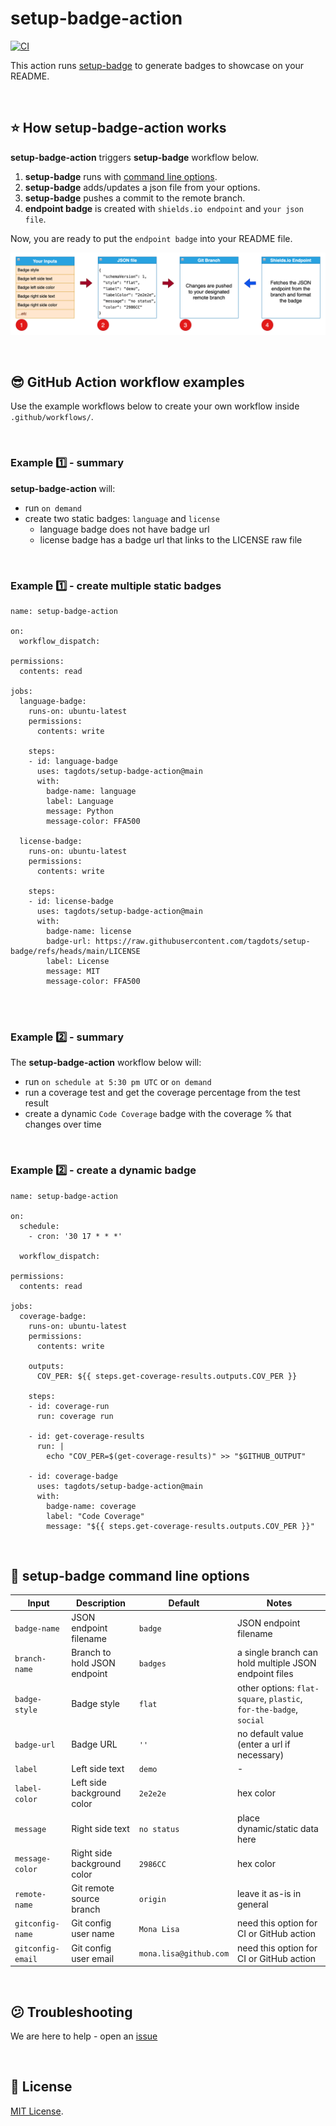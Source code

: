 # setup-badge-action

[![CI](https://github.com/tagdots/setup-badge/actions/workflows/ci.yaml/badge.svg)](https://github.com/tagdots/setup-badge/actions/workflows/ci.yaml)

This action runs [setup-badge](https://github.com/tagdots/setup-badge) to generate badges to showcase on your README.

<br>

## ⭐ How setup-badge-action works

**setup-badge-action** triggers **setup-badge** workflow below.

1. **setup-badge** runs with [command line options](https://github.com/tagdots/setup-badge-action?tab=readme-ov-file#-setup-badge-command-line-options).
1. **setup-badge** adds/updates a json file from your options.
1. **setup-badge** pushes a commit to the remote branch.
1. **endpoint badge** is created with `shields.io endpoint` and `your json file`.

Now, you are ready to put the `endpoint badge` into your README file.

![How It Works](https://raw.githubusercontent.com/tagdots/setup-badge/refs/heads/main/assets/setup-badge.png)

<br>

## 😎 GitHub Action workflow examples

Use the example workflows below to create your own workflow inside `.github/workflows/`.

<br>

### Example 1️⃣ - summary
**setup-badge-action** will:

* run `on demand`
* create two static badges: `language` and `license`
  * language badge does not have badge url
  * license badge has a badge url that links to the LICENSE raw file

<br>

### Example 1️⃣ - create multiple static badges
```
name: setup-badge-action

on:
  workflow_dispatch:

permissions:
  contents: read

jobs:
  language-badge:
    runs-on: ubuntu-latest
    permissions:
      contents: write

    steps:
    - id: language-badge
      uses: tagdots/setup-badge-action@main
      with:
        badge-name: language
        label: Language
        message: Python
        message-color: FFA500

  license-badge:
    runs-on: ubuntu-latest
    permissions:
      contents: write

    steps:
    - id: license-badge
      uses: tagdots/setup-badge-action@main
      with:
        badge-name: license
        badge-url: https://raw.githubusercontent.com/tagdots/setup-badge/refs/heads/main/LICENSE
        label: License
        message: MIT
        message-color: FFA500
```

<br><br>

### Example 2️⃣ - summary
The **setup-badge-action** workflow below will:

* run `on schedule at 5:30 pm UTC` or `on demand`
* run a coverage test and get the coverage percentage from the test result
* create a dynamic `Code Coverage` badge with the coverage % that changes over time

<br>

### Example 2️⃣ - create a dynamic badge
```
name: setup-badge-action

on:
  schedule:
    - cron: '30 17 * * *'

  workflow_dispatch:

permissions:
  contents: read

jobs:
  coverage-badge:
    runs-on: ubuntu-latest
    permissions:
      contents: write

    outputs:
      COV_PER: ${{ steps.get-coverage-results.outputs.COV_PER }}

    steps:
    - id: coverage-run
      run: coverage run

    - id: get-coverage-results
      run: |
        echo "COV_PER=$(get-coverage-results)" >> "$GITHUB_OUTPUT"

    - id: coverage-badge
      uses: tagdots/setup-badge-action@main
      with:
        badge-name: coverage
        label: "Code Coverage"
        message: "${{ steps.get-coverage-results.outputs.COV_PER }}"
```

<br>

## 🔧 setup-badge command line options

| Input | Description | Default | Notes |
|-------|-------------|----------|----------|
| `badge-name` | JSON endpoint filename | `badge` | JSON endpoint filename |
| `branch-name` | Branch to hold JSON endpoint | `badges` | a single branch can hold multiple JSON endpoint files |
| `badge-style` | Badge style | `flat` | other options: `flat-square`, `plastic`, `for-the-badge`, `social` |
| `badge-url` | Badge URL | `''` | no default value (enter a url if necessary) |
| `label` | Left side text | `demo` | - |
| `label-color` | Left side background color | `2e2e2e` | hex color |
| `message` | Right side text | `no status` | place dynamic/static data here |
| `message-color` | Right side background color | `2986CC` | hex color |
| `remote-name` | Git remote source branch | `origin` | leave it as-is in general |
| `gitconfig-name` | Git config user name | `Mona Lisa` | need this option for CI or GitHub action |
| `gitconfig-email` | Git config user email | `mona.lisa@github.com` | need this option for CI or GitHub action |

<br>


## 😕  Troubleshooting

We are here to help - open an [issue](https://github.com/tagdots/setup-badge-action/issues)

<br>

## 📖 License

[MIT License](https://github.com/tagdots/setup-badge-action/blob/main/LICENSE).
